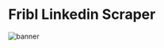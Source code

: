 # Fribl Linkedin Scraper


![banner](https://github.com/Magomin/FriblLinkedinScraper/assets/167082719/52eb0eac-035f-46cc-a674-365f9f389ff7)

